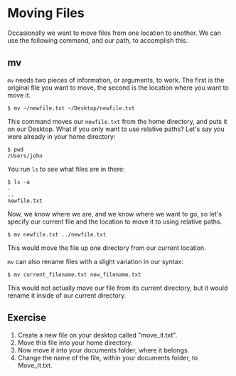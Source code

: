 # Moving Files

Occasionally we want to move files from one location to another. We can use the following command, and our path, to accomplish this.

## mv

`mv` needs two pieces of information, or arguments, to work. The first is the original file you want to move, the second is the location where you want to move it.

```
$ mv ~/newfile.txt ~/Desktop/newfile.txt
```

This command moves our `newfile.txt` from the home directory, and puts it on our Desktop. What if you only want to use relative paths?  Let's say you were already in your home directory:

```
$ pwd
/Users/john
```

You run `ls` to see what files are in there:

```
$ ls -a
.
..
newfile.txt
```

Now, we know where we are, and we know where we want to go, so let's specify our current file and the location to move it to using relative paths.

```
$ mv newfile.txt ../newfile.txt
```

This would move the file up one directory from our current location.

`mv` can also rename files with a slight variation in our syntax:

```
$ mv current_filename.txt new_filename.txt
```

This would not actually move our file from its current directory, but it would rename it inside of our current directory.

## Exercise
1.  Create a new file on your desktop called "move_it.txt".
2.  Move this file into your home directory.
3.  Now move it into your documents folder, where it belongs.
4.  Change the name of the file, within your documents folder, to Move_It.txt.
